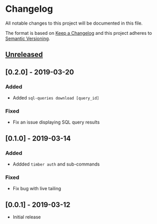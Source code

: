 # Changelog

All notable changes to this project will be documented in this file.

The format is based on [Keep a Changelog](http://keepachangelog.com/en/1.0.0/)
and this project adheres to [Semantic Versioning](http://semver.org/spec/v2.0.0.html).

## [Unreleased]

## [0.2.0] - 2019-03-20

### Added

  - Added `sql-queries download [query_id]`

### Fixed

  - Fix an issue displaying SQL query results

## [0.1.0] - 2019-03-14

### Added
  
  - Addded `timber auth` and sub-commands

### Fixed
  
  - Fix bug with live tailing

## [0.0.1] - 2019-03-12

- Initial release

[Unreleased]: https://github.com/timberio/cli/compare/v0.0.1...HEAD